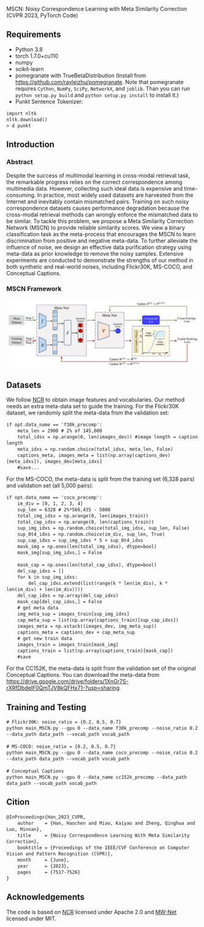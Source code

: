 MSCN: Noisy Correspondence Learning with Meta Similarity Correction (CVPR 2023, PyTorch Code)

## Requirements
- Python 3.8
- torch 1.7.0+cu110
- numpy
- scikit-learn
- pomegranate with TrueBetaDistribution (Install from https://github.com/rayleizhu/pomegranate. Note that pomegranate requires `Cython`, `NumPy`, `SciPy`, `NetworkX`, and `joblib`. Than you can run `python setup.py build` and `python setup.py install` to install it.)
- Punkt Sentence Tokenizer:
  
```
import nltk
nltk.download()
> d punkt
```

## Introduction

### Abstract 
Despite the success of multimodal learning in cross-modal retrieval task, the remarkable progress relies on the correct correspondence among multimedia data. However, collecting such ideal data is expensive and time-consuming. In practice, most widely used datasets are harvested from the Internet and inevitably contain mismatched pairs. Training on such noisy correspondence datasets causes performance degradation because the cross-modal retrieval methods can wrongly enforce the mismatched data to be similar. To tackle this problem, we propose a Meta Similarity Correction Network (MSCN) to provide reliable similarity scores. We view a binary classification task as the meta-process that encourages the MSCN to learn discrimination from positive and negative meta-data. To further alleviate the influence of noise, we design an effective data purification strategy using meta-data as prior knowledge to remove the noisy samples. Extensive experiments are conducted to demonstrate the strengths of our method in both synthetic and real-world noises, including Flickr30K, MS-COCO, and Conceptual Captions.


### MSCN Framework
<img src="https://github.com/hhc1997/MSCN/blob/main/meta-update.jpg"/>

## Datasets
We follow [NCR](https://github.com/XLearning-SCU/2021-NeurIPS-NCR) to obtain image features and vocabularies. Our method needs an extra meta-data set to guide the training. 
For the Flickr30K dataset, we randomly split the meta-data from the validation set:

```
if opt.data_name == 'f30k_precomp':
    meta_len = 2900 # 2% of 145,000
    total_idsx = np.arange(0, len(images_dev)) #image length = caption length
    meta_idxs = np.random.choice(total_idsx, meta_len, False)
    captions_meta, images_meta = list(np.array(captions_dev)[meta_idxs]), images_dev[meta_idxs]
    #save...
```

  For the MS-COCO, the meta-data is split from the training set (6,328 pairs) and validation set (all 5,000 pairs):

```
if opt.data_name == 'coco_precomp':
    im_div = [0, 1, 2, 3, 4]
    sup_len = 6328 # 2%*566,435 - 5000
    total_img_idsx = np.arange(0, len(images_train))
    total_cap_idsx = np.arange(0, len(captions_train))
    sup_img_idxs = np.random.choice(total_img_idsx, sup_len, False)
    sup_0t4_idxs = np.random.choice(im_div, sup_len, True)
    sup_cap_idxs = sup_img_idxs * 5 + sup_0t4_idxs
    mask_img = np.ones(len(total_img_idsx), dtype=bool)
    mask_img[sup_img_idxs,] = False

    mask_cap = np.ones(len(total_cap_idsx), dtype=bool)
    del_cap_idxs = []
    for k in sup_img_idxs:
        del_cap_idxs.extend(list(range(k * len(im_div), k * len(im_div) + len(im_div))))
    del_cap_idxs = np.array(del_cap_idxs)
    mask_cap[del_cap_idxs,] = False
    # get meta data
    img_meta_sup = images_train[sup_img_idxs]
    cap_meta_sup = list(np.array(captions_train)[sup_cap_idxs])
    images_meta = np.vstack((images_dev, img_meta_sup))
    captions_meta = captions_dev + cap_meta_sup
    # get new train data
    images_train = images_train[mask_img]
    captions_train = list(np.array(captions_train)[mask_cap])
    #save    
```

For the CC152K, the meta-data is split from the validation set of the original Conceptual Captions. You can download the meta-data from https://drive.google.com/drive/folders/1XnGr7S-rXRfDbdeIF0QmTJV8kQFHx71-?usp=sharing.


## Training and Testing

``` 
# Flickr30K: noise_ratio = {0.2, 0.5, 0.7}
python main_MSCN.py --gpu 0 --data_name f30k_precomp --noise_ratio 0.2 --data_path data_path --vocab_path vocab_path

# MS-COCO: noise_ratio = {0.2, 0.5, 0.7}
python main_MSCN.py --gpu 0 --data_name coco_precomp --noise_ratio 0.2 --data_path data_path --vocab_path vocab_path

# Conceptual Captions
python main_MSCN.py --gpu 0 --data_name cc152k_precomp --data_path data_path --vocab_path vocab_path

```

## Cition
``` 
@InProceedings{Han_2023_CVPR,
    author    = {Han, Haochen and Miao, Kaiyao and Zheng, Qinghua and Luo, Minnan},
    title     = {Noisy Correspondence Learning With Meta Similarity Correction},
    booktitle = {Proceedings of the IEEE/CVF Conference on Computer Vision and Pattern Recognition (CVPR)},
    month     = {June},
    year      = {2023},
    pages     = {7517-7526}
}
```

## Acknowledgements
The code is based on [NCR](https://github.com/XLearning-SCU/2021-NeurIPS-NCR) licensed under Apache 2.0 and [MW-Net](https://github.com/xjtushujun/meta-weight-net) licensed under MIT.

